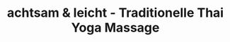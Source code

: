 ---
title: "achtsam & leicht - Traditionelle Thai Yoga Massage"
url: /leipzig/achtsam-und-leicht-traditionelle-thai-yoga-massage/
shop: Massage
---